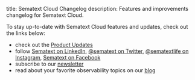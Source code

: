 title: Sematext Cloud Changelog
description: Features and improvements changelog for Sematext Cloud. 

To stay up-to-date with Sematext Cloud features and updates, check out the links below:

  - check out the [Product Updates](https://sematext.com/product-updates)
  - follow [Sematext on LinkedIn](https://www.linkedin.com/company/sematext-international-llc), [@sematext on Twitter](http://twitter.com/sematext), [@sematextlife on Instagram](https://www.instagram.com/sematextlife/), [Sematext on Facebook](https://facebook.com/Sematext)
  - subscribe to our [newsletter](https://sematext.com/#gamma-newsletter)
  - read about your favorite observability topics on our [blog](https://sematext.com/blog)
